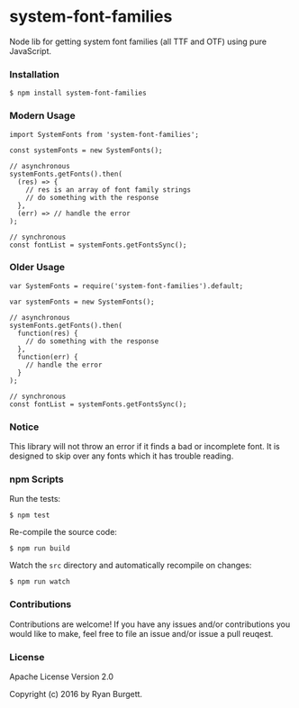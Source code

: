 # system-font-families
Node lib for getting system font families (all TTF and OTF) using pure JavaScript.

### Installation
```
$ npm install system-font-families
```
### Modern Usage
```
import SystemFonts from 'system-font-families';

const systemFonts = new SystemFonts();

// asynchronous
systemFonts.getFonts().then(
  (res) => {
    // res is an array of font family strings
    // do something with the response
  },
  (err) => // handle the error
);

// synchronous
const fontList = systemFonts.getFontsSync();

```
### Older Usage
```
var SystemFonts = require('system-font-families').default;

var systemFonts = new SystemFonts();

// asynchronous
systemFonts.getFonts().then(
  function(res) {
    // do something with the response
  },
  function(err) {
    // handle the error
  }
);

// synchronous
const fontList = systemFonts.getFontsSync();

```
### Notice
This library will not throw an error if it finds a bad or incomplete font. It is designed to skip over any fonts which it has trouble reading.

### npm Scripts
Run the tests:
```
$ npm test
```
Re-compile the source code:
```
$ npm run build
```
Watch the `src` directory and automatically recompile on changes:
```
$ npm run watch
```
### Contributions
Contributions are welcome! If you have any issues and/or contributions you would like to make, feel free to file an issue and/or issue a pull reuqest.

### License
Apache License Version 2.0

Copyright (c) 2016 by Ryan Burgett.
